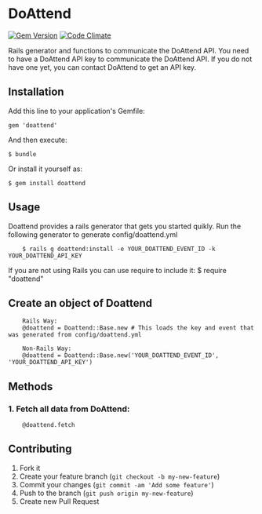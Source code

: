 # DoAttend

[![Gem Version](https://badge.fury.io/rb/doattend.png)](http://badge.fury.io/rb/doattend)
[![Code Climate](https://codeclimate.com/github/swaroopsm/doattend.png)](https://codeclimate.com/github/swaroopsm/doattend)

Rails generator and functions to communicate the DoAttend API. You need to have a DoAttend API key to communicate the DoAttend API. If you do not have one yet, you can contact DoAttend to get an API key.

## Installation

Add this line to your application's Gemfile:

    gem 'doattend'

And then execute:

    $ bundle

Or install it yourself as:

    $ gem install doattend

## Usage

Doattend provides a rails generator that gets you started quikly. 
Run the following generator to generate config/doattend.yml
		
		$ rails g doattend:install -e YOUR_DOATTEND_EVENT_ID -k YOUR_DOATTEND_API_KEY

If you are not using Rails you can use require to include it:
		$ require "doattend"

## Create an object of Doattend
		Rails Way:
		@doattend = Doattend::Base.new # This loads the key and event that was generated from config/doattend.yml

		Non-Rails Way:
		@doattend = Doattend::Base.new('YOUR_DOATTEND_EVENT_ID', 'YOUR_DOATTEND_API_KEY')


## Methods
### 1. Fetch all data from DoAttend:
		@doattend.fetch

## Contributing

1. Fork it
2. Create your feature branch (`git checkout -b my-new-feature`)
3. Commit your changes (`git commit -am 'Add some feature'`)
4. Push to the branch (`git push origin my-new-feature`)
5. Create new Pull Request

